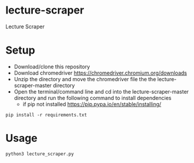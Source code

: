 # lecture-scraper
Lecture Scraper

# Setup
* Download/clone this repository
* Download chromedriver https://chromedriver.chromium.org/downloads
* Unzip the directory and move the chromedriver file the the lecture-scraper-master directory 
* Open the terminal/command line and cd into the lecture-scraper-master directory and run the following command to install dependencies
    * if pip not installed https://pip.pypa.io/en/stable/installing/
```
pip install -r requirements.txt
```

# Usage
```
python3 lecture_scraper.py
```
